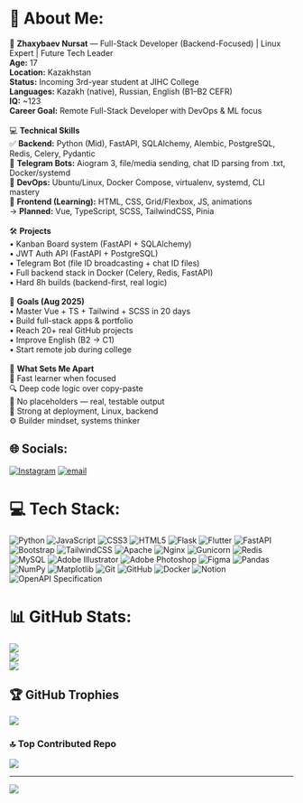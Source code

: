 # 💫 About Me:
👤 <strong>Zhaxybaev Nursat</strong> — Full-Stack Developer (Backend-Focused) | Linux Expert | Future Tech Leader<br>
<strong>Age:</strong> 17<br>
<strong>Location:</strong> Kazakhstan<br>
<strong>Status:</strong> Incoming 3rd-year student at JIHC College<br>
<strong>Languages:</strong> Kazakh (native), Russian, English (B1–B2 CEFR)<br>
<strong>IQ:</strong> ~123<br>
<strong>Career Goal:</strong> Remote Full-Stack Developer with DevOps & ML focus<br>
<br>
💻 <strong>Technical Skills</strong><br>
✅ <strong>Backend:</strong> Python (Mid), FastAPI, SQLAlchemy, Alembic, PostgreSQL, Redis, Celery, Pydantic<br>
🤖 <strong>Telegram Bots:</strong> Aiogram 3, file/media sending, chat ID parsing from .txt, Docker/systemd<br>
🐧 <strong>DevOps:</strong> Ubuntu/Linux, Docker Compose, virtualenv, systemd, CLI mastery<br>
🎨 <strong>Frontend (Learning):</strong> HTML, CSS, Grid/Flexbox, JS, animations<br>
→ <strong>Planned:</strong> Vue, TypeScript, SCSS, TailwindCSS, Pinia<br>
<br>
🛠️ <strong>Projects</strong><br>
• Kanban Board system (FastAPI + SQLAlchemy)<br>
• JWT Auth API (FastAPI + PostgreSQL)<br>
• Telegram Bot (file ID broadcasting + chat ID files)<br>
• Full backend stack in Docker (Celery, Redis, FastAPI)<br>
• Hard 8h builds (backend-first, real logic)<br>
<br>
🎯 <strong>Goals (Aug 2025)</strong><br>
• Master Vue + TS + Tailwind + SCSS in 20 days<br>
• Build full-stack apps & portfolio<br>
• Reach 20+ real GitHub projects<br>
• Improve English (B2 → C1)<br>
• Start remote job during college<br>
<br>
🧠 <strong>What Sets Me Apart</strong><br>
🧩 Fast learner when focused<br>
🔍 Deep code logic over copy-paste<br>
🚫 No placeholders — real, testable output<br>
🧠 Strong at deployment, Linux, backend<br>
⚙️ Builder mindset, systems thinker<br>


## 🌐 Socials:
[![Instagram](https://img.shields.io/badge/Instagram-%23E4405F.svg?logo=Instagram&logoColor=white)](https://instagram.com/nursatjaqsybaev) [![email](https://img.shields.io/badge/Email-D14836?logo=gmail&logoColor=white)](mailto:zhaksybaevnursat@gmail.com) 

# 💻 Tech Stack:
![Python](https://img.shields.io/badge/python-3670A0?style=for-the-badge&logo=python&logoColor=ffdd54) ![JavaScript](https://img.shields.io/badge/javascript-%23323330.svg?style=for-the-badge&logo=javascript&logoColor=%23F7DF1E) ![CSS3](https://img.shields.io/badge/css3-%231572B6.svg?style=for-the-badge&logo=css3&logoColor=white) ![HTML5](https://img.shields.io/badge/html5-%23E34F26.svg?style=for-the-badge&logo=html5&logoColor=white) ![Flask](https://img.shields.io/badge/flask-%23000.svg?style=for-the-badge&logo=flask&logoColor=white) ![Flutter](https://img.shields.io/badge/Flutter-%2302569B.svg?style=for-the-badge&logo=Flutter&logoColor=white) ![FastAPI](https://img.shields.io/badge/FastAPI-005571?style=for-the-badge&logo=fastapi) ![Bootstrap](https://img.shields.io/badge/bootstrap-%238511FA.svg?style=for-the-badge&logo=bootstrap&logoColor=white) ![TailwindCSS](https://img.shields.io/badge/tailwindcss-%2338B2AC.svg?style=for-the-badge&logo=tailwind-css&logoColor=white) ![Apache](https://img.shields.io/badge/apache-%23D42029.svg?style=for-the-badge&logo=apache&logoColor=white) ![Nginx](https://img.shields.io/badge/nginx-%23009639.svg?style=for-the-badge&logo=nginx&logoColor=white) ![Gunicorn](https://img.shields.io/badge/gunicorn-%298729.svg?style=for-the-badge&logo=gunicorn&logoColor=white) ![Redis](https://img.shields.io/badge/redis-%23DD0031.svg?style=for-the-badge&logo=redis&logoColor=white) ![MySQL](https://img.shields.io/badge/mysql-4479A1.svg?style=for-the-badge&logo=mysql&logoColor=white) ![Adobe Illustrator](https://img.shields.io/badge/adobe%20illustrator-%23FF9A00.svg?style=for-the-badge&logo=adobe%20illustrator&logoColor=white) ![Adobe Photoshop](https://img.shields.io/badge/adobe%20photoshop-%2331A8FF.svg?style=for-the-badge&logo=adobe%20photoshop&logoColor=white) ![Figma](https://img.shields.io/badge/figma-%23F24E1E.svg?style=for-the-badge&logo=figma&logoColor=white) ![Pandas](https://img.shields.io/badge/pandas-%23150458.svg?style=for-the-badge&logo=pandas&logoColor=white) ![NumPy](https://img.shields.io/badge/numpy-%23013243.svg?style=for-the-badge&logo=numpy&logoColor=white) ![Matplotlib](https://img.shields.io/badge/Matplotlib-%23ffffff.svg?style=for-the-badge&logo=Matplotlib&logoColor=black) ![Git](https://img.shields.io/badge/git-%23F05033.svg?style=for-the-badge&logo=git&logoColor=white) ![GitHub](https://img.shields.io/badge/github-%23121011.svg?style=for-the-badge&logo=github&logoColor=white) ![Docker](https://img.shields.io/badge/docker-%230db7ed.svg?style=for-the-badge&logo=docker&logoColor=white) ![Notion](https://img.shields.io/badge/Notion-%23000000.svg?style=for-the-badge&logo=notion&logoColor=white) ![OpenAPI Specification](https://img.shields.io/badge/openapiinitiative-%23000000.svg?style=for-the-badge&logo=openapiinitiative&logoColor=white)
# 📊 GitHub Stats:
![](https://github-readme-stats.vercel.app/api?username=Nur1sat&theme=dark&hide_border=false&include_all_commits=false&count_private=false)<br/>
![](https://nirzak-streak-stats.vercel.app/?user=Nur1sat&theme=dark&hide_border=false)<br/>
![](https://github-readme-stats.vercel.app/api/top-langs/?username=Nur1sat&theme=dark&hide_border=false&include_all_commits=false&count_private=false&layout=compact)

## 🏆 GitHub Trophies
![](https://github-profile-trophy.vercel.app/?username=Nur1sat&theme=vue-dark&no-frame=false&no-bg=true&margin-w=4)

### 🔝 Top Contributed Repo
![](https://github-contributor-stats.vercel.app/api?username=Nur1sat&limit=5&theme=dark&combine_all_yearly_contributions=true)

---
[![](https://visitcount.itsvg.in/api?id=Nur1sat&icon=0&color=0)](https://visitcount.itsvg.in)

<!-- Proudly created with GPRM ( https://gprm.itsvg.in ) -->
